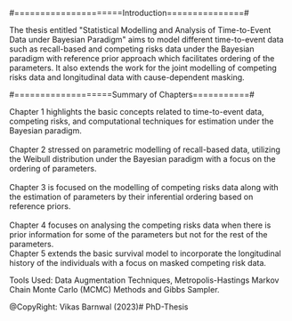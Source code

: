 #=====================Introduction===============#

The thesis entitled "Statistical Modelling and Analysis of Time-to-Event Data under Bayesian Paradigm" aims to model different time-to-event data such as recall-based and competing risks data under the Bayesian paradigm with reference prior approach which facilitates ordering of the parameters. It also extends the work for the joint modelling of competing risks data and longitudinal data with cause-dependent masking.

#===================Summary of Chapters===========#

Chapter 1 highlights the basic concepts related to time-to-event data, competing risks, and computational techniques for estimation under the Bayesian paradigm. <br>
<br>
Chapter 2 stressed on parametric modelling of recall-based data, utilizing the Weibull distribution under the Bayesian paradigm with a focus on the ordering of parameters.<br> 
<br>
Chapter 3 is focused on the modelling of competing risks data along with the estimation of parameters by their inferential ordering based on reference priors.<br> 
<br>
Chapter 4 focuses on analysing the competing risks data when there is prior information for some of the parameters but not for the rest of the parameters.<be>
<br>
Chapter 5 extends the basic survival model to incorporate the longitudinal history of the individuals with a focus on masked competing risk data.<br>

Tools Used: Data Augmentation Techniques, Metropolis-Hastings Markov Chain Monte Carlo (MCMC) Methods and Gibbs Sampler.

@CopyRight: Vikas Barnwal (2023)# PhD-Thesis
